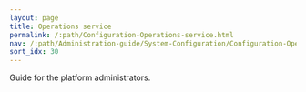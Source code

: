 ```yaml
---
layout: page
title: Operations service
permalink: /:path/Configuration-Operations-service.html
nav: /:path/Administration-guide/System-Configuration/Configuration-Operations-service
sort_idx: 30
---
```


Guide for the platform administrators.